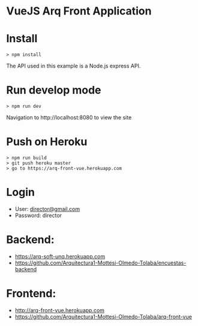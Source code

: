 # VueJS Arq Front Application

# Install
    > npm install

The API used in this example is a Node.js express API.

# Run develop mode
    > npm run dev

Navigation to http://localhost:8080 to view the site

# Push on Heroku
    > npm run build
    > git push heroku master
    > go to https://arq-front-vue.herokuapp.com

# Login
  * User: director@gmail.com
  * Password: director

# Backend:
* https://arq-soft-unq.herokuapp.com
* https://github.com/Arquitectura1-Mottesi-Olmedo-Tolaba/encuestas-backend

# Frontend:
* http://arq-front-vue.herokuapp.com
* https://github.com/Arquitectura1-Mottesi-Olmedo-Tolaba/arq-front-vue
